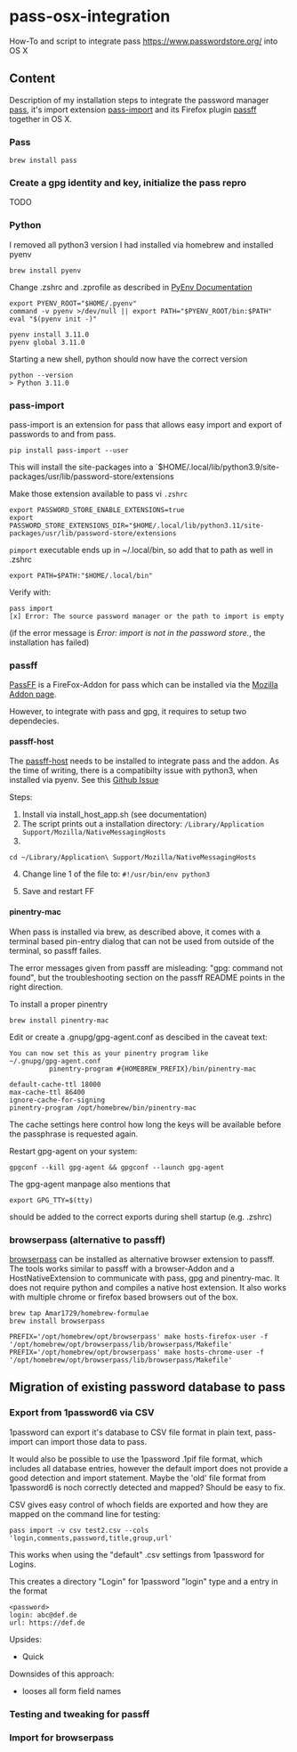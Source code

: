 # pass-osx-integration
How-To and script to integrate pass https://www.passwordstore.org/ into OS X

## Content

Description of my installation steps to integrate the password manager [pass](https://www.passwordstore.org/), it's import extension [pass-import](https://github.com/roddhjav/pass-import) and its Firefox plugin [passff](https://github.com/passff/passff) together in OS X.

### Pass

`brew install pass`


### Create a gpg identity and key, initialize the pass repro

TODO

### Python

I removed all python3 version I had installed via homebrew and installed pyenv

  `brew install pyenv`
  
Change .zshrc and .zprofile as described in [PyEnv Documentation](https://github.com/pyenv/pyenv#set-up-your-shell-environment-for-pyenv)

```
export PYENV_ROOT="$HOME/.pyenv"
command -v pyenv >/dev/null || export PATH="$PYENV_ROOT/bin:$PATH"
eval "$(pyenv init -)"
```

```
pyenv install 3.11.0
pyenv global 3.11.0
```

Starting a new shell, python should now have the correct version

```
python --version
> Python 3.11.0
```

### pass-import

pass-import is an extension for pass that allows easy import and export of passwords to and from pass.

`pip install pass-import --user`

This will install the site-packages into a `$HOME/.local/lib/python3.9/site-packages/usr/lib/password-store/extensions

Make those extension available to pass vi `.zshrc`

```
export PASSWORD_STORE_ENABLE_EXTENSIONS=true
export PASSWORD_STORE_EXTENSIONS_DIR="$HOME/.local/lib/python3.11/site-packages/usr/lib/password-store/extensions
```

`pimport` executable ends up in ~/.local/bin, so add that to path as well in .zshrc

```
export PATH=$PATH:"$HOME/.local/bin"
```

Verify with:
```
pass import
[x] Error: The source password manager or the path to import is empty
```

(if the error message is *Error: import is not in the password store.*, the installation has failed)

### passff

[PassFF](https://github.com/passff/passff) is a FireFox-Addon for pass which can be installed via the [Mozilla Addon page](https://addons.mozilla.org/firefox/addon/passff). 

However, to integrate with pass and gpg, it requires to setup two dependecies.

#### passff-host

The [passff-host](https://github.com/passff/passff-host) needs to be installed to integrate pass and the addon. As the time of writing, there is a compatibilty issue with python3, when installed via pyenv. See this [Github Issue](https://github.com/passff/passff-host/issues/57)

Steps:
1. Install via install_host_app.sh (see documentation)
2. The script prints out a installation directory: `/Library/Application Support/Mozilla/NativeMessagingHosts`
3.
```
cd ~/Library/Application\ Support/Mozilla/NativeMessagingHosts
```
4. Change line 1 of the file to:
`#!/usr/bin/env python3`

5. Save and restart FF

#### pinentry-mac

When pass is installed via brew, as described above, it comes with a terminal based pin-entry dialog that can not be used from outside of the terminal, so passff failes.

The error messages given from passff are misleading: "gpg: command not found", but the troubleshooting section on the passff README points in the right direction.

To install a proper pinentry

```
brew install pinentry-mac
```

Edit or create a .gnupg/gpg-agent.conf as descibed in the caveat text:

```
You can now set this as your pinentry program like
~/.gnupg/gpg-agent.conf
          pinentry-program #{HOMEBREW_PREFIX}/bin/pinentry-mac
```

```
default-cache-ttl 18000
max-cache-ttl 86400
ignore-cache-for-signing
pinentry-program /opt/homebrew/bin/pinentry-mac
```

The cache settings here control how long the keys will be available before the passphrase is requested again.


Restart gpg-agent on your system:

```
gpgconf --kill gpg-agent && gpgconf --launch gpg-agent
```

The gpg-agent manpage also mentions that 

```
export GPG_TTY=$(tty)
```

should be added to the correct exports during shell startup (e.g. .zshrc)

### browserpass (alternative to passff)

[browserpass](https://github.com/browserpass/browserpass-native) can be installed as alternative browser extension to passff.
The tools works similar to passff with a browser-Addon and a HostNativeExtension to communicate with pass, gpg and pinentry-mac.
It does not require python and compiles a native host extension. It also works with multiple chrome or firefox based browsers out of the box.

```
brew tap Amar1729/homebrew-formulae
brew install browserpass

PREFIX='/opt/homebrew/opt/browserpass' make hosts-firefox-user -f '/opt/homebrew/opt/browserpass/lib/browserpass/Makefile'
PREFIX='/opt/homebrew/opt/browserpass' make hosts-chrome-user -f '/opt/homebrew/opt/browserpass/lib/browserpass/Makefile'
```



## Migration of existing password database to pass

### Export from 1password6 via CSV

1password can export it's database to CSV file format in plain text, pass-import can import those data to pass.

It would also be possible to use the 1password .1pif file format, which includes all database entries, however the default import does not provide a good detection and import statement. Maybe the 'old' file format from 1password6 is noch correctly detected and mapped? Should be easy to fix.

CSV gives easy control of whoch fields are exported and how they are mapped on the command line for testing:

```
pass import -v csv test2.csv --cols 'login,comments,password,title,group,url'
```

This works when using the "default" .csv settings from 1password for Logins.

This creates a directory "Login" for 1password "login" type and a entry in the format

```
<password>
login: abc@def.de
url: https://def.de
```

Upsides: 
* Quick

Downsides of this approach:
* looses all form field names

### Testing and tweaking for passff

### Import for browserpass


